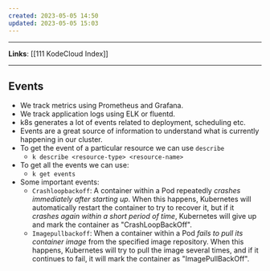 ```yaml
---
created: 2023-05-05 14:50
updated: 2023-05-05 15:03
---
```

---
**Links**: [[111 KodeCloud Index]]

---
## Events
- We track metrics using Prometheus and Grafana.
- We track application logs using ELK or fluentd.
- k8s generates a lot of events related to deployment, scheduling etc.
- Events are a great source of information to understand what is currently happening in our cluster.
- To get the event of a particular resource we can use `describe`
	- `k describe <resource-type> <resource-name>`
- To get all the events we can use:
	- `k get events`
- Some important events:
	- `Crashloopbackoff`: A container within a Pod repeatedly *crashes immediately after starting up*. When this happens, Kubernetes will automatically restart the container to try to recover it, but if it *crashes again within a short period of time*, Kubernetes will give up and mark the container as "CrashLoopBackOff".
	- `Imagepullbackoff`: When a container within a Pod *fails to pull its container image* from the specified image repository. When this happens, Kubernetes will try to pull the image several times, and if it continues to fail, it will mark the container as "ImagePullBackOff".